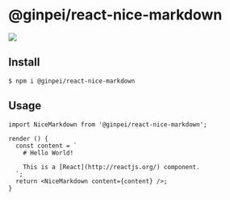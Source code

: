 # @ginpei/react-nice-markdown

![](https://github.com/ginpei/react-nice-markdown/workflows/Node%20CI/badge.svg)

## Install

```console
$ npm i @ginpei/react-nice-markdown
```

## Usage

```tsx
import NiceMarkdown from '@ginpei/react-nice-markdown';
```

```tsx
render () {
  const content = `
    # Hello World!

    This is a [React](http://reactjs.org/) component.
  `;
  return <NiceMarkdown content={content} />;
}
```
